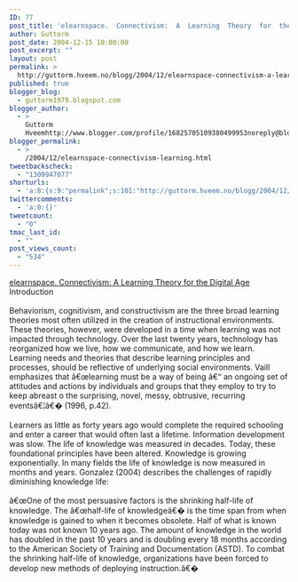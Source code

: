 ```yaml
---
ID: 77
post_title: 'elearnspace.  Connectivism:  A  Learning  Theory  for  the  Digital  Age'
author: Guttorm
post_date: 2004-12-15 10:00:00
post_excerpt: ""
layout: post
permalink: >
  http://guttorm.hveem.no/blogg/2004/12/elearnspace-connectivism-a-learning-theory-for-the-digital-age/
published: true
blogger_blog:
  - guttorm1979.blogspot.com
blogger_author:
  - >
    Guttorm
    Hveemhttp://www.blogger.com/profile/16825705109380499953noreply@blogger.com
blogger_permalink:
  - >
    /2004/12/elearnspace-connectivism-learning.html
tweetbackscheck:
  - "1309947077"
shorturls:
  - 'a:8:{s:9:"permalink";s:101:"http://guttorm.hveem.no/blogg/2004/12/elearnspace-connectivism-a-learning-theory-for-the-digital-age/";s:7:"tinyurl";s:25:"http://tinyurl.com/9tscse";s:4:"isgd";s:17:"http://is.gd/gGiE";s:5:"bitly";s:18:"http://bit.ly/sBnO";s:5:"snipr";s:22:"http://snipr.com/agt3l";s:5:"snurl";s:22:"http://snurl.com/agt3l";s:7:"snipurl";s:24:"http://snipurl.com/agt3l";s:4:"trim";s:17:"http://tr.im/ba2b";}'
twittercomments:
  - 'a:0:{}'
tweetcount:
  - "0"
tmac_last_id:
  - ""
post_views_count:
  - "534"
---
```

<a href="http://www.elearnspace.org/Articles/connectivism.htm">elearnspace. Connectivism: A Learning Theory for the Digital Age</a>
<br />Introduction
<br />
<br />Behaviorism, cognitivism, and constructivism are the three broad learning theories most often utilized in the creation of instructional environments. These theories, however, were developed in a time when learning was not impacted through technology. Over the last twenty years, technology has reorganized how we live, how we communicate, and how we learn. Learning needs and theories that describe learning principles and processes, should be reflective of underlying social environments. Vaill emphasizes that â€œlearning must be a way of being â€“ an ongoing set of attitudes and actions by individuals and groups that they employ to try to keep abreast o the surprising, novel, messy, obtrusive, recurring eventsâ€¦â€� (1996, p.42). 
<br />
<br />Learners as little as forty years ago would complete the required schooling and enter a career that would often last a lifetime. Information development was slow. The life of knowledge was measured in decades. Today, these foundational principles have been altered. Knowledge is growing exponentially. In many fields the life of knowledge is now measured in months and years. Gonzalez (2004) describes the challenges of rapidly diminishing knowledge life:
<br />
<br />â€œOne of the most persuasive factors is the shrinking half-life of knowledge. The â€œhalf-life of knowledgeâ€� is the time span from when knowledge is gained to when it becomes obsolete. Half of what is known today was not known 10 years ago. The amount of knowledge in the world has doubled in the past 10 years and is doubling every 18 months according to the American Society of Training and Documentation (ASTD). To combat the shrinking half-life of knowledge, organizations have been forced to develop new methods of deploying instruction.â€�